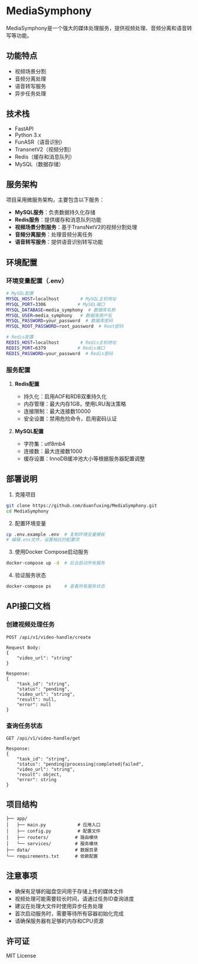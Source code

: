 # MediaSymphony

MediaSymphony是一个强大的媒体处理服务，提供视频处理、音频分离和语音转写等功能。

## 功能特点

- 视频场景分割
- 音频分离处理
- 语音转写服务
- 异步任务处理

## 技术栈

- FastAPI
- Python 3.x
- FunASR（语音识别）
- TransnetV2（视频分割）
- Redis（缓存和消息队列）
- MySQL（数据存储）

## 服务架构

项目采用微服务架构，主要包含以下服务：

- **MySQL服务**：负责数据持久化存储
- **Redis服务**：提供缓存和消息队列功能
- **视频场景分割服务**：基于TransNetV2的视频分割处理
- **音频分离服务**：处理音频分离任务
- **语音转写服务**：提供语音识别转写功能

## 环境配置

### 环境变量配置（.env）

```bash
# MySQL配置
MYSQL_HOST=localhost        # MySQL主机地址
MYSQL_PORT=3306            # MySQL端口
MYSQL_DATABASE=media_symphony  # 数据库名称
MYSQL_USER=media_symphony   # 数据库用户名
MYSQL_PASSWORD=your_password  # 数据库密码
MYSQL_ROOT_PASSWORD=root_password  # Root密码

# Redis配置
REDIS_HOST=localhost        # Redis主机地址
REDIS_PORT=6379            # Redis端口
REDIS_PASSWORD=your_password  # Redis密码
```

### 服务配置

1. **Redis配置**
   - 持久化：启用AOF和RDB双重持久化
   - 内存管理：最大内存1GB，使用LRU淘汰策略
   - 连接限制：最大连接数10000
   - 安全设置：禁用危险命令，启用密码认证

2. **MySQL配置**
   - 字符集：utf8mb4
   - 连接数：最大连接数1000
   - 缓存设置：InnoDB缓冲池大小等根据服务器配置调整

## 部署说明

1. 克隆项目
```bash
git clone https://github.com/duanfuxing/MediaSymphony.git
cd MediaSymphony
```

2. 配置环境变量
```bash
cp .env.example .env  # 复制环境变量模板
# 编辑.env文件，设置相应的配置项
```

3. 使用Docker Compose启动服务
```bash
docker-compose up -d  # 后台启动所有服务
```

4. 验证服务状态
```bash
docker-compose ps     # 查看所有服务状态
```

## API接口文档

### 创建视频处理任务

```http
POST /api/v1/video-handle/create

Request Body:
{
    "video_url": "string"
}

Response:
{
    "task_id": "string",
    "status": "pending",
    "video_url": "string",
    "result": null,
    "error": null
}
```

### 查询任务状态

```http
GET /api/v1/video-handle/get

Response:
{
    "task_id": "string",
    "status": "pending|processing|completed|failed",
    "video_url": "string",
    "result": object,
    "error": string
}
```

## 项目结构

```
├── app/
│   ├── main.py            # 应用入口
│   ├── config.py          # 配置文件
│   ├── routers/          # 路由模块
│   └── services/         # 服务模块
├── data/                 # 数据目录
└── requirements.txt      # 依赖配置
```

## 注意事项

- 确保有足够的磁盘空间用于存储上传的媒体文件
- 视频处理可能需要较长时间，请通过任务ID查询进度
- 建议在处理大文件时使用异步任务处理
- 首次启动服务时，需要等待所有容器初始化完成
- 请确保服务器有足够的内存和CPU资源

## 许可证

MIT License